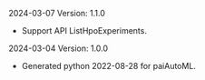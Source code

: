 2024-03-07 Version: 1.1.0
- Support API ListHpoExperiments.


2024-03-04 Version: 1.0.0
- Generated python 2022-08-28 for paiAutoML.

